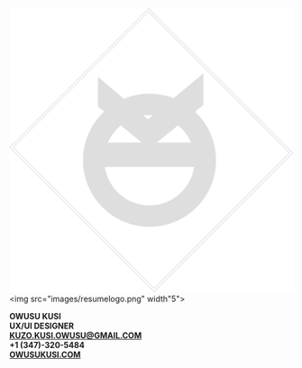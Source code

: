 

![](images/resumelogo.png "logo")
<img src="images/resumelogo.png" width"5"> <br>

**OWUSU KUSI**  <br>
**UX/UI DESIGNER**<br>
**KUZO.KUSI.OWUSU@GMAIL.COM** <br>
**+1 (347)-320-5484** <br>
[**OWUSUKUSI.COM**](https://www.owusukusi.com "My Portfolio")
